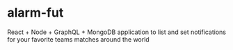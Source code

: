 # alarm-fut
React + Node + GraphQL + MongoDB application to list and set notifications for your favorite teams matches around the world
